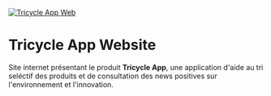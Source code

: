 [![Tricycle App Web](https://github.com/tricycle-app/tricycle-web/actions/workflows/continuous-deployment.yml/badge.svg)](https://github.com/tricycle-app/tricycle-web/actions/workflows/continuous-deployment.yml)

# Tricycle App Website

Site internet présentant le produit **Tricycle App**, une application d'aide au tri seléctif des produits et de consultation des news positives sur l'environnement et l'innovation.
